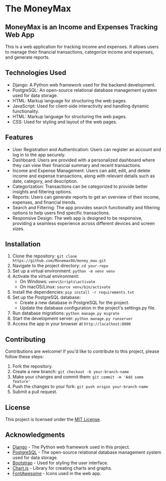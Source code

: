 # The  MoneyMax

## MoneyMax is an Income and Expenses Tracking Web App

This is a web application for tracking income and expenses. It allows users to manage their financial transactions, categorize income and expenses, and generate reports.

## Technologies Used

- Django: A Python web framework used for the backend development.
- PostgreSQL: An open-source relational database management system used for data storage.
- HTML: Markup language for structuring the web pages.
- JavaScript: Used for client-side interactivity and handling dynamic functionality.
- HTML: Markup language for structuring the web pages.
- CSS: Used for styling and layout of the web pages.

## Features

- User Registration and Authentication: Users can register an account and log in to the app securely.
- Dashboard: Users are provided with a personalized dashboard where they can view their financial summary and recent transactions.
- Income and Expense Management: Users can add, edit, and delete income and expense transactions, along with relevant details such as date, category, and description.
- Categorization: Transactions can be categorized to provide better insights and filtering options.
- Reports: Users can generate reports to get an overview of their income, expenses, and financial trends.
- Search and Filtering: The app provides search functionality and filtering options to help users find specific transactions.
- Responsive Design: The web app is designed to be responsive, providing a seamless experience across different devices and screen sizes.

## Installation

1. Clone the repository: `git clone https://github.com/Monemax94/money_max.git`
2. Navigate to the project directory: `cd your-repo`
3. Set up a virtual environment: `python -m venv venv`
4. Activate the virtual environment:
   - On Windows: `venv\Scripts\activate`
   - On macOS/Linux: `source venv/bin/activate`
5. Install the dependencies: `pip install -r requirements.txt`
6. Set up the PostgreSQL database:
   - Create a new database in PostgreSQL for the project.
   - Update the database configuration in the project's settings.py file.
7. Run database migrations: `python manage.py migrate`
8. Start the development server: `python manage.py runserver`
9. Access the app in your browser at `http://localhost:8000`

## Contributing

Contributions are welcome! If you'd like to contribute to this project, please follow these steps:

1. Fork the repository.
2. Create a new branch: `git checkout -b your-branch-name`
3. Make your changes and commit them: `git commit -m 'Add some feature'`
4. Push the changes to your fork: `git push origin your-branch-name`
5. Submit a pull request.

## License

This project is licensed under the [MIT License](LICENSE.txt).

## Acknowledgments

- [Django](https://www.djangoproject.com/) - The Python web framework used in this project.
- [PostgreSQL](https://www.postgresql.org/) - The open-source relational database management system used for data storage.
- [Bootstrap](https://getbootstrap.com/) - Used for styling the user interface.
- [Chart.js](https://www.chartjs.org/) - Library for creating charts and graphs.
- [FontAwesome](https://fontawesome.com/) - Icons used in the web app.


